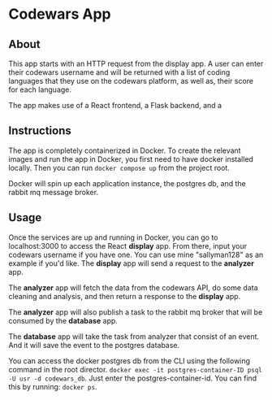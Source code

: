 # Codewars App

## About
This app starts with an HTTP request from the display app. A user can enter their codewars username and will be returned with a list of coding languages that they use on the codewars platform, as well as, their score for each language.

The app makes use of a React frontend, a Flask backend, and a

## Instructions
The app is completely containerized in Docker. To create the relevant images and run the app in Docker, you first need to have docker installed locally. Then you can run `docker compose up` from the project root.

Docker will spin up each application instance, the postgres db, and the rabbit mq message broker.

## Usage
Once the services are up and running in Docker, you can go to localhost:3000 to access the React **display** app. From there, input your codewars username if you have one. You can use mine "sallyman128" as an example if you'd like. The **display** app will send a request to the **analyzer** app. 

The **analyzer** app will fetch the data from the codewars API, do some data cleaning and analysis, and then return a response to the **display** app.

The **analyzer** app will also publish a task to the rabbit mq broker that will be consumed by the **database** app.

The **database** app will take the task from analyzer that consist of an event. And it will save the event to the postgres database.

You can access the docker postgres db from the CLI using the following command in the root director. `docker exec -it postgres-container-ID psql -U usr -d codewars_db`. Just enter the postgres-container-id. You can find this by running: `docker ps`.